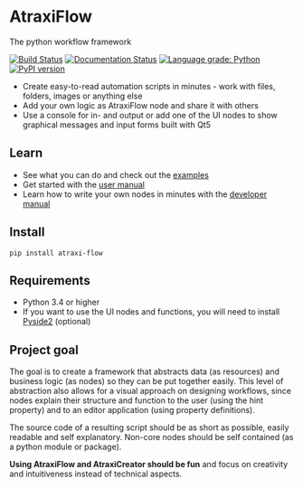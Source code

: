 # AtraxiFlow
The python workflow framework

[![Build Status](https://travis-ci.org/smertiens/AtraxiFlow.svg?branch=master)](https://travis-ci.org/smertiens/AtraxiFlow)
[![Documentation Status](https://readthedocs.org/projects/atraxiflow/badge/?version=latest)](https://atraxiflow.readthedocs.io/en/latest/?badge=latest)
[![Language grade: Python](https://img.shields.io/lgtm/grade/python/g/smertiens/AtraxiFlow.svg?logo=lgtm&logoWidth=18)](https://lgtm.com/projects/g/smertiens/AtraxiFlow/context:python)
[![PyPI version](https://badge.fury.io/py/atraxi-flow.svg)](https://badge.fury.io/py/atraxi-flow)

* Create easy-to-read automation scripts in minutes - work with files, folders, images or anything else 
* Add your own logic as AtraxiFlow node and share it with others
* Use a console for in- and output or add one of the UI nodes to show graphical messages and input forms 
built with Qt5

## Learn

* See what you can do and check out the [examples](https://github.com/smertiens/AtraxiExamples)
* Get started with the [user manual](https://atraxiflow.readthedocs.io/en/latest/manual)
* Learn how to write your own nodes in minutes with the [developer manual](https://atraxiflow.readthedocs.io/en/latest/dev)

## Install
```
pip install atraxi-flow
```

## Requirements

* Python 3.4 or higher
* If you want to use the UI nodes and functions, you will need to install [Pyside2](https://pypi.org/project/PySide2/) (optional)


## Project goal
The goal is to create a framework that abstracts data (as resources) and business logic (as nodes) so they can be put 
together easily. This level of abstraction also allows for a visual approach on designing workflows, since nodes explain 
their structure and function to the user (using the  hint property) and to an editor application 
(using property definitions).

The source code of a resulting script should be as short as possible, easily readable and self explanatory.
Non-core nodes should be self contained (as a python module or package). 

**Using AtraxiFlow and AtraxiCreator should be fun** and focus on creativity and intuitiveness instead of technical aspects.

